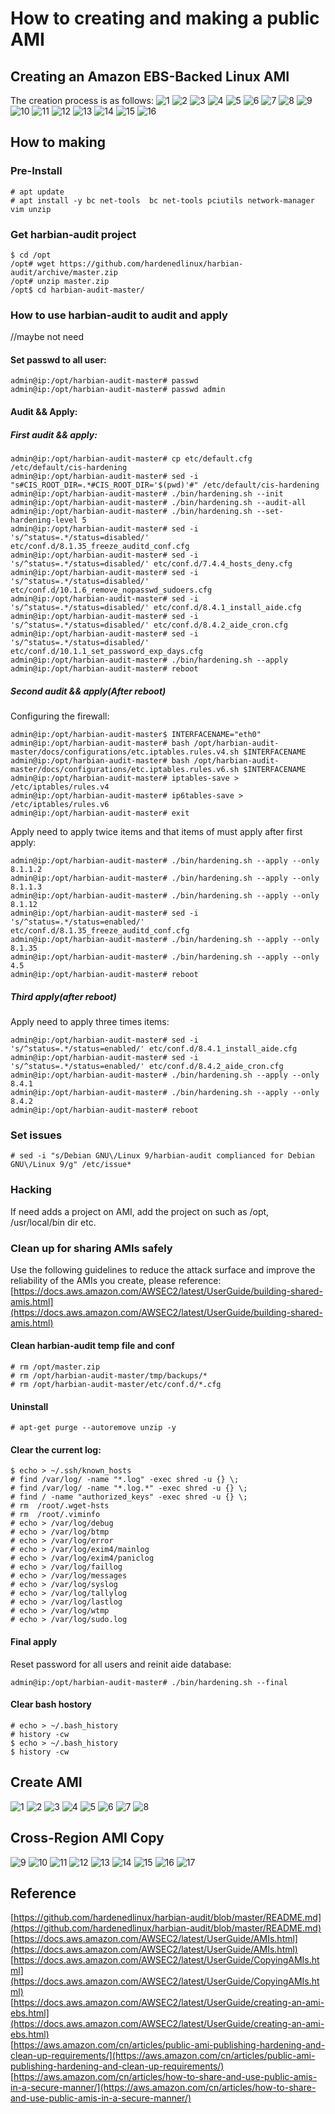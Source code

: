 # How to creating and making a public AMI 

## Creating an Amazon EBS-Backed Linux AMI 

The creation process is as follows: 
![1](./picture/Create-EBS-Backed-AMI-01.png) 
![2](./picture/Create-EBS-Backed-AMI-02.png) 
![3](./picture/Create-EBS-Backed-AMI-03.png) 
![4](./picture/Create-EBS-Backed-AMI-04.png) 
![5](./picture/Create-EBS-Backed-AMI-05.png) 
![6](./picture/Create-EBS-Backed-AMI-06.png) 
![7](./picture/Create-EBS-Backed-AMI-07.png) 
![8](./picture/Create-EBS-Backed-AMI-08.png) 
![9](./picture/Create-EBS-Backed-AMI-09.png) 
![10](./picture/Create-EBS-Backed-AMI-10.png) 
![11](./picture/Create-EBS-Backed-AMI-11.png) 
![12](./picture/Create-EBS-Backed-AMI-12.png) 
![13](./picture/Create-EBS-Backed-AMI-13.png) 
![14](./picture/Create-EBS-Backed-AMI-14.png) 
![15](./picture/Create-EBS-Backed-AMI-15.png) 
![16](./picture/Create-EBS-Backed-AMI-16.png) 

## How to making 

### Pre-Install 
```
# apt update 
# apt install -y bc net-tools  bc net-tools pciutils network-manager vim unzip
```

### Get harbian-audit project 
```
$ cd /opt
/opt# wget https://github.com/hardenedlinux/harbian-audit/archive/master.zip 
/opt# unzip master.zip 
/opt$ cd harbian-audit-master/ 
```
### How to use harbian-audit to audit and apply 

//maybe not need 
#### Set passwd to all user:
```
admin@ip:/opt/harbian-audit-master# passwd
admin@ip:/opt/harbian-audit-master# passwd admin
```

#### Audit && Apply: 

##### First audit && apply:
```
admin@ip:/opt/harbian-audit-master# cp etc/default.cfg /etc/default/cis-hardening
admin@ip:/opt/harbian-audit-master# sed -i "s#CIS_ROOT_DIR=.*#CIS_ROOT_DIR='$(pwd)'#" /etc/default/cis-hardening 
admin@ip:/opt/harbian-audit-master# ./bin/hardening.sh --init
admin@ip:/opt/harbian-audit-master# ./bin/hardening.sh --audit-all 
admin@ip:/opt/harbian-audit-master# ./bin/hardening.sh --set-hardening-level 5 
admin@ip:/opt/harbian-audit-master# sed -i 's/^status=.*/status=disabled/' etc/conf.d/8.1.35_freeze_auditd_conf.cfg 
admin@ip:/opt/harbian-audit-master# sed -i 's/^status=.*/status=disabled/' etc/conf.d/7.4.4_hosts_deny.cfg 
admin@ip:/opt/harbian-audit-master# sed -i 's/^status=.*/status=disabled/' etc/conf.d/10.1.6_remove_nopasswd_sudoers.cfg
admin@ip:/opt/harbian-audit-master# sed -i 's/^status=.*/status=disabled/' etc/conf.d/8.4.1_install_aide.cfg 
admin@ip:/opt/harbian-audit-master# sed -i 's/^status=.*/status=disabled/' etc/conf.d/8.4.2_aide_cron.cfg 
admin@ip:/opt/harbian-audit-master# sed -i 's/^status=.*/status=disabled/' etc/conf.d/10.1.1_set_password_exp_days.cfg
admin@ip:/opt/harbian-audit-master# ./bin/hardening.sh --apply 
admin@ip:/opt/harbian-audit-master# reboot 
```
##### Second audit && apply(After reboot)  
Configuring  the firewall:
```
admin@ip:/opt/harbian-audit-master$ INTERFACENAME="eth0"
admin@ip:/opt/harbian-audit-master# bash /opt/harbian-audit-master/docs/configurations/etc.iptables.rules.v4.sh $INTERFACENAME 
admin@ip:/opt/harbian-audit-master# bash /opt/harbian-audit-master/docs/configurations/etc.iptables.rules.v6.sh $INTERFACENAME 
admin@ip:/opt/harbian-audit-master# iptables-save > /etc/iptables/rules.v4 
admin@ip:/opt/harbian-audit-master# ip6tables-save > /etc/iptables/rules.v6
admin@ip:/opt/harbian-audit-master# exit
```

Apply need to apply twice items and that items of must apply after first apply:
```
admin@ip:/opt/harbian-audit-master# ./bin/hardening.sh --apply --only 8.1.1.2
admin@ip:/opt/harbian-audit-master# ./bin/hardening.sh --apply --only 8.1.1.3
admin@ip:/opt/harbian-audit-master# ./bin/hardening.sh --apply --only 8.1.12
admin@ip:/opt/harbian-audit-master# sed -i 's/^status=.*/status=enabled/' etc/conf.d/8.1.35_freeze_auditd_conf.cfg 
admin@ip:/opt/harbian-audit-master# ./bin/hardening.sh --apply --only 8.1.35 
admin@ip:/opt/harbian-audit-master# ./bin/hardening.sh --apply --only 4.5
admin@ip:/opt/harbian-audit-master# reboot 
```

##### Third apply(after reboot)  
Apply need to apply three times items:
```
admin@ip:/opt/harbian-audit-master# sed -i 's/^status=.*/status=enabled/' etc/conf.d/8.4.1_install_aide.cfg 
admin@ip:/opt/harbian-audit-master# sed -i 's/^status=.*/status=enabled/' etc/conf.d/8.4.2_aide_cron.cfg
admin@ip:/opt/harbian-audit-master# ./bin/hardening.sh --apply --only 8.4.1
admin@ip:/opt/harbian-audit-master# ./bin/hardening.sh --apply --only 8.4.2
admin@ip:/opt/harbian-audit-master# reboot 
```  

### Set issues 
```
# sed -i "s/Debian GNU\/Linux 9/harbian-audit complianced for Debian GNU\/Linux 9/g" /etc/issue* 
```

### Hacking 
If need adds a project on AMI, add the project on such as /opt, /usr/local/bin dir etc.  

### Clean up for sharing AMIs safely 
Use the following guidelines to reduce the attack surface and improve the reliability of the AMIs you create, please reference:    
[https://docs.aws.amazon.com/AWSEC2/latest/UserGuide/building-shared-amis.html](https://docs.aws.amazon.com/AWSEC2/latest/UserGuide/building-shared-amis.html) 

#### Clean harbian-audit temp file and conf 
```
# rm /opt/master.zip 
# rm /opt/harbian-audit-master/tmp/backups/*
# rm /opt/harbian-audit-master/etc/conf.d/*.cfg 
```

#### Uninstall 
```
# apt-get purge --autoremove unzip -y 
```

#### Clear the current log:
```
$ echo > ~/.ssh/known_hosts
# find /var/log/ -name "*.log" -exec shred -u {} \; 
# find /var/log/ -name "*.log.*" -exec shred -u {} \; 
# find / -name "authorized_keys" -exec shred -u {} \; 
# rm  /root/.wget-hsts 
# rm  /root/.viminfo 
# echo > /var/log/debug 
# echo > /var/log/btmp 
# echo > /var/log/error 
# echo > /var/log/exim4/mainlog 
# echo > /var/log/exim4/paniclog 
# echo > /var/log/faillog 
# echo > /var/log/messages  
# echo > /var/log/syslog 
# echo > /var/log/tallylog 
# echo > /var/log/lastlog 
# echo > /var/log/wtmp 
# echo > /var/log/sudo.log
```

#### Final apply
Reset password for all users and reinit aide database: 
```
admin@ip:/opt/harbian-audit-master# ./bin/hardening.sh --final 
```

#### Clear bash hostory 
```
# echo > ~/.bash_history 
# history -cw 
$ echo > ~/.bash_history 
$ history -cw 
```

## Create AMI 

![1](./picture/create-AMI-from-instance-1.png) 
![2](./picture/create-AMI-from-instance-2.png) 
![3](./picture/create-AMI-from-instance-3.png) 
![4](./picture/create-AMI-from-instance-4.png) 
![5](./picture/create-AMI-from-instance-5.png) 
![6](./picture/create-AMI-from-instance-6.png) 
![7](./picture/create-AMI-from-instance-7.png) 
![8](./picture/create-AMI-from-instance-8.png) 

## Cross-Region AMI Copy 

![9](./picture/create-AMI-from-instance-9.png) 
![10](./picture/create-AMI-from-instance-10.png) 
![11](./picture/create-AMI-from-instance-11.png) 
![12](./picture/create-AMI-from-instance-12.png) 
![13](./picture/create-AMI-from-instance-13.png) 
![14](./picture/create-AMI-from-instance-14.png) 
![15](./picture/create-AMI-from-instance-15.png) 
![16](./picture/create-AMI-from-instance-16.png) 
![17](./picture/create-AMI-from-instance-17.png)  


## Reference  

[https://github.com/hardenedlinux/harbian-audit/blob/master/README.md](https://github.com/hardenedlinux/harbian-audit/blob/master/README.md)
[https://docs.aws.amazon.com/AWSEC2/latest/UserGuide/AMIs.html](https://docs.aws.amazon.com/AWSEC2/latest/UserGuide/AMIs.html)  
[https://docs.aws.amazon.com/AWSEC2/latest/UserGuide/CopyingAMIs.html](https://docs.aws.amazon.com/AWSEC2/latest/UserGuide/CopyingAMIs.html)  
[https://docs.aws.amazon.com/AWSEC2/latest/UserGuide/creating-an-ami-ebs.html](https://docs.aws.amazon.com/AWSEC2/latest/UserGuide/creating-an-ami-ebs.html)   
[https://aws.amazon.com/cn/articles/public-ami-publishing-hardening-and-clean-up-requirements/](https://aws.amazon.com/cn/articles/public-ami-publishing-hardening-and-clean-up-requirements/)  
[https://aws.amazon.com/cn/articles/how-to-share-and-use-public-amis-in-a-secure-manner/](https://aws.amazon.com/cn/articles/how-to-share-and-use-public-amis-in-a-secure-manner/)  


